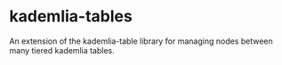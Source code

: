 # kademlia-tables
An extension of the kademlia-table library for managing nodes between many tiered kademlia tables.
